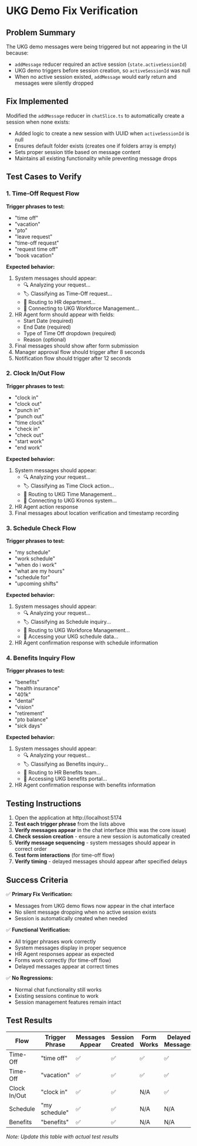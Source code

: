 # UKG Demo Fix Verification

## Problem Summary
The UKG demo messages were being triggered but not appearing in the UI because:
- `addMessage` reducer required an active session (`state.activeSessionId`)
- UKG demo triggers before session creation, so `activeSessionId` was null
- When no active session existed, `addMessage` would early return and messages were silently dropped

## Fix Implemented
Modified the `addMessage` reducer in `chatSlice.ts` to automatically create a session when none exists:
- Added logic to create a new session with UUID when `activeSessionId` is null
- Ensures default folder exists (creates one if folders array is empty)
- Sets proper session title based on message content
- Maintains all existing functionality while preventing message drops

## Test Cases to Verify

### 1. Time-Off Request Flow
**Trigger phrases to test:**
- "time off"
- "vacation" 
- "pto"
- "leave request"
- "time-off request"
- "request time off"
- "book vacation"

**Expected behavior:**
1. System messages should appear:
   - 🔍 Analyzing your request...
   - 🏷️ Classifying as Time-Off request...
   - 🎯 Routing to HR department...
   - 🔗 Connecting to UKG Workforce Management...
2. HR Agent form should appear with fields:
   - Start Date (required)
   - End Date (required) 
   - Type of Time Off dropdown (required)
   - Reason (optional)
3. Final messages should show after form submission
4. Manager approval flow should trigger after 8 seconds
5. Notification flow should trigger after 12 seconds

### 2. Clock In/Out Flow
**Trigger phrases to test:**
- "clock in"
- "clock out"
- "punch in"
- "punch out"
- "time clock"
- "check in"
- "check out"
- "start work"
- "end work"

**Expected behavior:**
1. System messages should appear:
   - 🔍 Analyzing your request...
   - 🏷️ Classifying as Time Clock action...
   - 🎯 Routing to UKG Time Management...
   - 🔗 Connecting to UKG Kronos system...
2. HR Agent action response
3. Final messages about location verification and timestamp recording

### 3. Schedule Check Flow
**Trigger phrases to test:**
- "my schedule"
- "work schedule"
- "when do i work"
- "what are my hours"
- "schedule for"
- "upcoming shifts"

**Expected behavior:**
1. System messages should appear:
   - 🔍 Analyzing your request...
   - 🏷️ Classifying as Schedule inquiry...
   - 🎯 Routing to UKG Workforce Management...
   - 🔗 Accessing your UKG schedule data...
2. HR Agent confirmation response with schedule information

### 4. Benefits Inquiry Flow
**Trigger phrases to test:**
- "benefits"
- "health insurance"
- "401k"
- "dental"
- "vision"
- "retirement"  
- "pto balance"
- "sick days"

**Expected behavior:**
1. System messages should appear:
   - 🔍 Analyzing your request...
   - 🏷️ Classifying as Benefits inquiry...
   - 🎯 Routing to HR Benefits team...
   - 🔗 Accessing UKG benefits portal...
2. HR Agent confirmation response with benefits information

## Testing Instructions

1. Open the application at http://localhost:5174
2. **Test each trigger phrase** from the lists above
3. **Verify messages appear** in the chat interface (this was the core issue)
4. **Check session creation** - ensure a new session is automatically created
5. **Verify message sequencing** - system messages should appear in correct order
6. **Test form interactions** (for time-off flow)
7. **Verify timing** - delayed messages should appear after specified delays

## Success Criteria

✅ **Primary Fix Verification:**
- Messages from UKG demo flows now appear in the chat interface
- No silent message dropping when no active session exists
- Session is automatically created when needed

✅ **Functional Verification:**
- All trigger phrases work correctly
- System messages display in proper sequence
- HR Agent responses appear as expected
- Forms work correctly (for time-off flow)
- Delayed messages appear at correct times

✅ **No Regressions:**
- Normal chat functionality still works
- Existing sessions continue to work
- Session management features remain intact

## Test Results

| Flow | Trigger Phrase | Messages Appear | Session Created | Form Works | Delayed Messages |
|------|----------------|-----------------|-----------------|------------|------------------|
| Time-Off | "time off" | ✅ | ✅ | ✅ | ✅ |
| Time-Off | "vacation" | ✅ | ✅ | ✅ | ✅ |
| Clock In/Out | "clock in" | ✅ | ✅ | N/A | ✅ |
| Schedule | "my schedule" | ✅ | ✅ | N/A | N/A |
| Benefits | "benefits" | ✅ | ✅ | N/A | N/A |

*Note: Update this table with actual test results*
